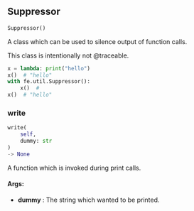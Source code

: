 ## Suppressor
```python
Suppressor()
```
A class which can be used to silence output of function calls.

This class is intentionally not @traceable.

```python
x = lambda: print("hello")
x()  # "hello"
with fe.util.Suppressor():
    x()  #
x()  # "hello"
```


### write
```python
write(
	self,
	dummy: str
)
-> None
```
A function which is invoked during print calls.


#### Args:

* **dummy** :  The string which wanted to be printed.